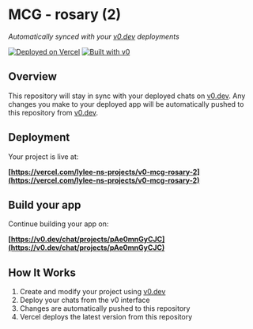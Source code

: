 # MCG - rosary (2)

*Automatically synced with your [v0.dev](https://v0.dev) deployments*

[![Deployed on Vercel](https://img.shields.io/badge/Deployed%20on-Vercel-black?style=for-the-badge&logo=vercel)](https://vercel.com/lylee-ns-projects/v0-mcg-rosary-2)
[![Built with v0](https://img.shields.io/badge/Built%20with-v0.dev-black?style=for-the-badge)](https://v0.dev/chat/projects/pAe0mnGyCJC)

## Overview

This repository will stay in sync with your deployed chats on [v0.dev](https://v0.dev).
Any changes you make to your deployed app will be automatically pushed to this repository from [v0.dev](https://v0.dev).

## Deployment

Your project is live at:

**[https://vercel.com/lylee-ns-projects/v0-mcg-rosary-2](https://vercel.com/lylee-ns-projects/v0-mcg-rosary-2)**

## Build your app

Continue building your app on:

**[https://v0.dev/chat/projects/pAe0mnGyCJC](https://v0.dev/chat/projects/pAe0mnGyCJC)**

## How It Works

1. Create and modify your project using [v0.dev](https://v0.dev)
2. Deploy your chats from the v0 interface
3. Changes are automatically pushed to this repository
4. Vercel deploys the latest version from this repository